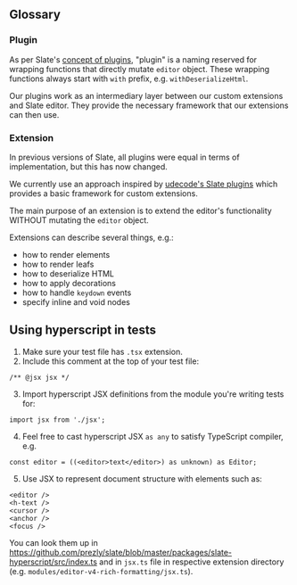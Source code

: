 ## Glossary

### Plugin

As per Slate's [concept of plugins](https://docs.slatejs.org/concepts/07-plugins), "plugin" is a naming reserved for wrapping functions that directly mutate `editor` object. These wrapping functions always start with `with` prefix, e.g. `withDeserializeHtml`.

Our plugins work as an intermediary layer between our custom extensions and Slate editor. They provide the necessary framework that our extensions can then use.

### Extension

In previous versions of Slate, all plugins were equal in terms of implementation, but this has now changed.

We currently use an approach inspired by [udecode's Slate plugins](https://github.com/udecode/slate-plugins) which provides a basic framework for custom extensions.

The main purpose of an extension is to extend the editor's functionality WITHOUT mutating the `editor` object.

Extensions can describe several things, e.g.:
- how to render elements
- how to render leafs
- how to deserialize HTML
- how to apply decorations
- how to handle `keydown` events
- specify inline and void nodes


## Using hyperscript in tests

1. Make sure your test file has `.tsx` extension.
2. Include this comment at the top of your test file:

```tsx
/** @jsx jsx */
```

3. Import hyperscript JSX definitions from the module you're writing tests for:

```tsx
import jsx from './jsx';
```

4. Feel free to cast hyperscript JSX `as any` to satisfy TypeScript compiler, e.g.

```tsx
const editor = ((<editor>text</editor>) as unknown) as Editor;
```

5. Use JSX to represent document structure with elements such as:
```
<editor />
<h-text />
<cursor />
<anchor />
<focus />
```

You can look them up in https://github.com/prezly/slate/blob/master/packages/slate-hyperscript/src/index.ts and in `jsx.ts` file in respective extension directory (e.g. `modules/editor-v4-rich-formatting/jsx.ts`).
